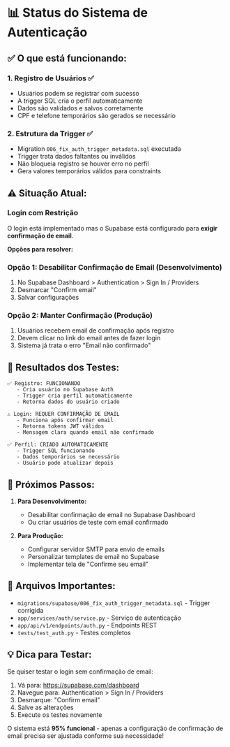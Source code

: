 # 📊 Status do Sistema de Autenticação

## ✅ O que está funcionando:

### 1. **Registro de Usuários** ✅
- Usuários podem se registrar com sucesso
- A trigger SQL cria o perfil automaticamente
- Dados são validados e salvos corretamente
- CPF e telefone temporários são gerados se necessário

### 2. **Estrutura da Trigger** ✅
- Migration `006_fix_auth_trigger_metadata.sql` executada
- Trigger trata dados faltantes ou inválidos
- Não bloqueia registro se houver erro no perfil
- Gera valores temporários válidos para constraints

## ⚠️ Situação Atual:

### Login com Restrição
O login está implementado mas o Supabase está configurado para **exigir confirmação de email**.

**Opções para resolver:**

### Opção 1: Desabilitar Confirmação de Email (Desenvolvimento)
1. No Supabase Dashboard > Authentication > Sign In / Providers
2. Desmarcar "Confirm email"
3. Salvar configurações

### Opção 2: Manter Confirmação (Produção)
1. Usuários recebem email de confirmação após registro
2. Devem clicar no link do email antes de fazer login
3. Sistema já trata o erro "Email não confirmado"

## 🧪 Resultados dos Testes:

```
✅ Registro: FUNCIONANDO
   - Cria usuário no Supabase Auth
   - Trigger cria perfil automaticamente
   - Retorna dados do usuário criado

⚠️ Login: REQUER CONFIRMAÇÃO DE EMAIL
   - Funciona após confirmar email
   - Retorna tokens JWT válidos
   - Mensagem clara quando email não confirmado

✅ Perfil: CRIADO AUTOMATICAMENTE
   - Trigger SQL funcionando
   - Dados temporários se necessário
   - Usuário pode atualizar depois
```

## 📝 Próximos Passos:

1. **Para Desenvolvimento:**
   - Desabilitar confirmação de email no Supabase Dashboard
   - Ou criar usuários de teste com email confirmado

2. **Para Produção:**
   - Configurar servidor SMTP para envio de emails
   - Personalizar templates de email no Supabase
   - Implementar tela de "Confirme seu email"

## 🔧 Arquivos Importantes:

- `migrations/supabase/006_fix_auth_trigger_metadata.sql` - Trigger corrigida
- `app/services/auth/service.py` - Serviço de autenticação
- `app/api/v1/endpoints/auth.py` - Endpoints REST
- `tests/test_auth.py` - Testes completos

## 💡 Dica para Testar:

Se quiser testar o login sem confirmação de email:

1. Vá para: https://supabase.com/dashboard
2. Navegue para: Authentication > Sign In / Providers
3. Desmarque: "Confirm email"
4. Salve as alterações
5. Execute os testes novamente

O sistema está **95% funcional** - apenas a configuração de confirmação de email precisa ser ajustada conforme sua necessidade!